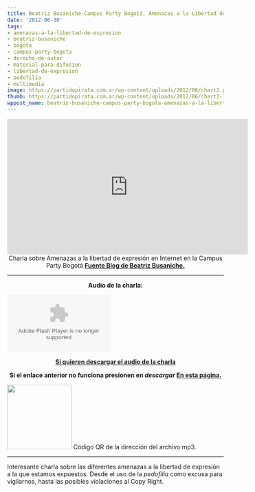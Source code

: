 ```yaml
---
title: Beatriz Busaniche-Campus Party Bogotá, Amenazas a la Libertad de Expresión
date: '2012-06-30'
tags:
- amenazas-a-la-libertad-de-expresion
- beatriz-busaniche
- bogota
- campus-party-bogota
- derecho-de-autor
- material-para-difusion
- libertad-de-expresion
- pedofilia
- multimedia
image: https://partidopirata.com.ar/wp-content/uploads/2012/06/chart2.png
thumb: https://partidopirata.com.ar/wp-content/uploads/2012/06/chart2-115x115.png
wppost_name: beatriz-busaniche-campus-party-bogota-amenazas-a-la-libertad-de-expresion
---
```


<center>
<iframe src="http://www.youtube.com/embed/E1J7vAbJaPg" frameborder="0" width="560" height="315"></iframe>
Charla sobre Amenazas a la libertad de expresión en Internet en la Campus Party Bogotá
<strong><a href="http://www.bea.org.ar/2012/06/campus-party-bogota/" target="_blank">Fuente Blog de Beatriz Busaniche.</a></strong></center>

<hr />
<p style="text-align: center;"><strong>Audio de la charla:</strong></p>
<object id="player1313500" width="240" height="133" classid="clsid:d27cdb6e-ae6d-11cf-96b8-444553540000" codebase="http://download.macromedia.com/pub/shockwave/cabs/flash/swflash.cab#version=6,0,40,0"><param name="AllowScriptAccess" value="always" /><param name="allowFullScreen" value="true" /><param name="wmode" value="transparent" /><param name="src" value="http://www.ivoox.com/playerivoox_ee_1313500_1.html" /><param name="allowfullscreen" value="true" /><param name="allowscriptaccess" value="always" /><embed id="player1313500" width="240" height="133" type="application/x-shockwave-flash" src="http://www.ivoox.com/playerivoox_ee_1313500_1.html" AllowScriptAccess="always" allowFullScreen="true" wmode="transparent" allowfullscreen="true" allowscriptaccess="always" /></object>
<p style="text-align: center;"><strong><a href="http://www.ivoox.com/beatriz-busaniche-amenazas-a-libertad-de_md_1313500_1.mp3" target="_blank">Si quieren descargar el audio de la charla</a></strong></p>
<p style="text-align: center;"><strong>Si el enlace anterior no funciona presionen en <em>descargar</em> <a href="http://www.ivoox.com/beatriz-busaniche-amenazas-a-libertad-de-audios-mp3_rf_1313500_1.html" target="_blank">En esta página.</a></strong></p>


<a href="https://partidopirata.com.ar/wp-content/uploads/2012/06/chart2.png"><img class="size-full wp-image-5051" title="chart" src="https://partidopirata.com.ar/wp-content/uploads/2012/06/chart2.png" alt="" width="150" height="150" /></a> Código QR de la dirección del archivo mp3.


<hr />

Interesante charla sobre las diferentes amenazas a la libertad de expresión a la que estamos expuestos. Desde el uso de la <em>pedofilia</em> como excusa para vigilarnos, hasta las posibles violaciones al Copy Right.
